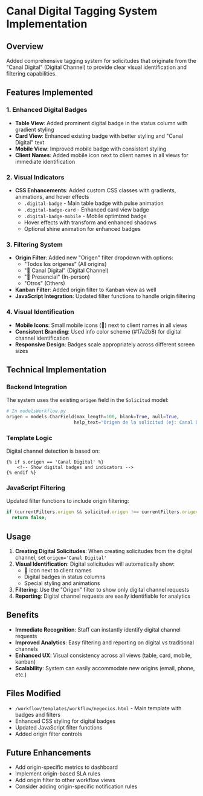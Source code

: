 # Canal Digital Tagging System Implementation

## Overview

Added comprehensive tagging system for solicitudes that originate from the "Canal Digital" (Digital Channel) to provide clear visual identification and filtering capabilities.

## Features Implemented

### 1. Enhanced Digital Badges

- **Table View**: Added prominent digital badge in the status column with gradient styling
- **Card View**: Enhanced existing badge with better styling and "Canal Digital" text
- **Mobile View**: Improved mobile badge with consistent styling
- **Client Names**: Added mobile icon next to client names in all views for immediate identification

### 2. Visual Indicators

- **CSS Enhancements**: Added custom CSS classes with gradients, animations, and hover effects
  - `.digital-badge` - Main table badge with pulse animation
  - `.digital-badge-card` - Enhanced card view badge
  - `.digital-badge-mobile` - Mobile optimized badge
  - Hover effects with transform and enhanced shadows
  - Optional shine animation for enhanced badges

### 3. Filtering System

- **Origin Filter**: Added new "Origen" filter dropdown with options:
  - "Todos los orígenes" (All origins)
  - "📱 Canal Digital" (Digital Channel)
  - "🏢 Presencial" (In-person)
  - "Otros" (Others)
- **Kanban Filter**: Added origin filter to Kanban view as well
- **JavaScript Integration**: Updated filter functions to handle origin filtering

### 4. Visual Identification

- **Mobile Icons**: Small mobile icons (📱) next to client names in all views
- **Consistent Branding**: Used info color scheme (#17a2b8) for digital channel identification
- **Responsive Design**: Badges scale appropriately across different screen sizes

## Technical Implementation

### Backend Integration

The system uses the existing `origen` field in the `Solicitud` model:

```python
# In modelsWorkflow.py
origen = models.CharField(max_length=100, blank=True, null=True,
                         help_text="Origen de la solicitud (ej: Canal Digital, Presencial, etc.)")
```

### Template Logic

Digital channel detection is based on:

```django
{% if s.origen == 'Canal Digital' %}
    <!-- Show digital badges and indicators -->
{% endif %}
```

### JavaScript Filtering

Updated filter functions to include origin filtering:

```javascript
if (currentFilters.origen && solicitud.origen !== currentFilters.origen)
  return false;
```

## Usage

1. **Creating Digital Solicitudes**: When creating solicitudes from the digital channel, set `origen='Canal Digital'`
2. **Visual Identification**: Digital solicitudes will automatically show:
   - 📱 icon next to client names
   - Digital badges in status columns
   - Special styling and animations
3. **Filtering**: Use the "Origen" filter to show only digital channel requests
4. **Reporting**: Digital channel requests are easily identifiable for analytics

## Benefits

- **Immediate Recognition**: Staff can instantly identify digital channel requests
- **Improved Analytics**: Easy filtering and reporting on digital vs traditional channels
- **Enhanced UX**: Visual consistency across all views (table, card, mobile, kanban)
- **Scalability**: System can easily accommodate new origins (email, phone, etc.)

## Files Modified

- `/workflow/templates/workflow/negocios.html` - Main template with badges and filters
- Enhanced CSS styling for digital badges
- Updated JavaScript filter functions
- Added origin filter controls

## Future Enhancements

- Add origin-specific metrics to dashboard
- Implement origin-based SLA rules
- Add origin filter to other workflow views
- Consider adding origin-specific notification rules
